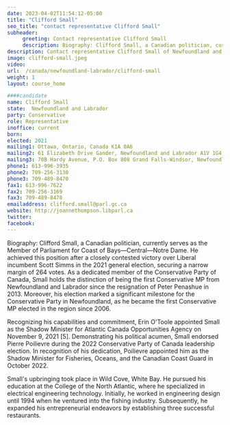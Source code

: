 ```yaml
---
date: 2023-04-02T11:54:12-05:00
title: "Clifford Small"
seo_title: "contact representative Clifford Small"
subheader:
     greeting: Contact representative Clifford Small
     description: Biography: Clifford Small, a Canadian politician, currently serves as the Member of Parliament for Coast of Bays—Central—Notre Dame. He achieved this position after a closely contested victory over Liberal incumbent Scott Simms in the 2021 general election, securing a narrow margin of 264 votes.
description: Contact representative Clifford Small of Newfoundland and Labrador. Contact information for Clifford Small includes email address, phone number, and mailing address.
image: clifford-small.jpeg
video:
url:  /canada/newfoundland-labrador/clifford-small
weight: 1
layout: course_home

####candidate
name: Clifford Small
state:	Newfoundland and Labrador
party: Conservative
role: Representative
inoffice: current
born:
elected: 2021
mailing1: Ottawa, Ontario, Canada K1A 0A6
mailing2: 61 Elizabeth Drive Gander, Newfoundland and Labrador A1V 1G4
mailing3: 70B Hardy Avenue, P.O. Box 808 Grand Falls-Windsor, Newfoundland and Labrador A2A 2S8
phone1: 613-996-3935
phone2: 709-256-3130
phone3: 709-489-8470
fax1: 613-996-7622
fax2: 709-256-3169
fax3: 709-489-8478
emailaddress: clifford.small@parl.gc.ca
website: http://joannethompson.libparl.ca
twitter:
facebook:  
---
```


Biography: Clifford Small, a Canadian politician, currently serves as the Member of Parliament for Coast of Bays—Central—Notre Dame. He achieved this position after a closely contested victory over Liberal incumbent Scott Simms in the 2021 general election, securing a narrow margin of 264 votes. As a dedicated member of the Conservative Party of Canada, Small holds the distinction of being the first Conservative MP from Newfoundland and Labrador since the resignation of Peter Penashue in 2013. Moreover, his election marked a significant milestone for the Conservative Party in Newfoundland, as he became the first Conservative MP elected in the region since 2006.

Recognizing his capabilities and commitment, Erin O'Toole appointed Small as the Shadow Minister for Atlantic Canada Opportunities Agency on November 9, 2021 [5]. Demonstrating his political acumen, Small endorsed Pierre Poilievre during the 2022 Conservative Party of Canada leadership election. In recognition of his dedication, Poilievre appointed him as the Shadow Minister for Fisheries, Oceans, and the Canadian Coast Guard in October 2022.

Small's upbringing took place in Wild Cove, White Bay. He pursued his education at the College of the North Atlantic, where he specialized in electrical engineering technology. Initially, he worked in engineering design until 1994 when he ventured into the fishing industry. Subsequently, he expanded his entrepreneurial endeavors by establishing three successful restaurants.
